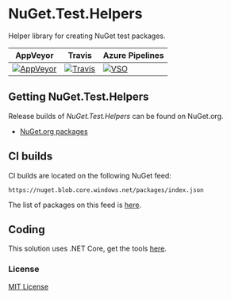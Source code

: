 # NuGet.Test.Helpers
Helper library for creating NuGet test packages.

| AppVeyor | Travis | Azure Pipelines |
| --- | --- | --- |
| [![AppVeyor](https://ci.appveyor.com/api/projects/status/w5lynishdr2yrb7m?svg=true)](https://ci.appveyor.com/project/emgarten/nuget-test-helpers) | [![Travis](https://travis-ci.com/emgarten/NuGet.Test.Helpers.svg?branch=main)](https://travis-ci.com/emgarten/NuGet.Test.Helpers) | [![VSO](https://hackamore.visualstudio.com/Build/_apis/build/status/NuGet.Test.Helpers)](https://github.com/emgarten/NuGet.Test.Helpers) |

## Getting NuGet.Test.Helpers

Release builds of *NuGet.Test.Helpers* can be found on NuGet.org.

* [NuGet.org packages](https://www.nuget.org/packages/NuGet.Test.Helpers)

## CI builds

CI builds are located on the following NuGet feed:

``https://nuget.blob.core.windows.net/packages/index.json``

The list of packages on this feed is [here](https://nuget.blob.core.windows.net/packages/sleet.packageindex.json).

## Coding
This solution uses .NET Core, get the tools [here](http://dot.net/).

### License
[MIT License](https://github.com/emgarten/NuGet.Test.Helpers/blob/master/LICENSE.md)
